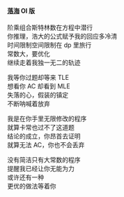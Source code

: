 <!--- 👋 Hi, I’m @Ace-tyl
- 👀 I’m interested in OI
- 🌱 I’m currently learning OI
- 💞️ I’m looking to collaborate on OI
- 📫 How to reach me -->

<!---
Ace-tyl/Ace-tyl is a ✨ special ✨ repository because its `README.md` (this file) appears on your GitHub profile.
You can click the Preview link to take a look at your changes.
--->

#### [落海](http://www.kuwo.cn/play_detail/174077291) OI 版

阶乘组合斯特林数在方程中潜行\
你推理，浩大的公式赋予我的回应多冷清\
时间限制空间限制在 dp 里旅行\
常数大，要优化\
继续走着我独一无二的轨迹

我等你过题却等来 TLE\
想看你 AC 却看到 MLE\
失落的心，假装的镇定\
不断呐喊着放弃

我是在你手里无限修改的程序\
就算卡常也过不了这道题\
结论的成立，你昂首去证明\
就算无法 AC，你也不会丢弃

没有简洁只有大常数的程序\
提醒我已经让你无能为力\
或许还有一种\
更优的做法等着你
